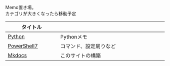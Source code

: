 Memo置き場。  
カテゴリが大きくなったら移動予定  


| <div style="width:150px">タイトル</div> | <div style="width:700px">説明</div> |
| --------------------------------------- | ----------------------------------- |
| [Python](Python/Cli.md)                 | Pythonメモ                          |
| [PowerShell7](PowerShell)               | コマンド、設定周りなど              |
| [Mkdocs](Mkdocs)                        | このサイトの構築                    |